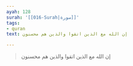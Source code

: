 ```yaml
---
ayah: 128
surah: '[[016-Surah|سورة]]'
tags:
- quran
text: إن الله مع الذين اتقوا والذين هم محسنون

---
```

> إن الله مع الذين اتقوا والذين هم محسنون
